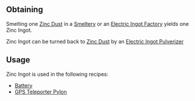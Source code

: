 
## Obtaining
Smelting one [Zinc Dust](https://github.com/TheBusyBiscuit/Slimefun4/wiki/Zinc-Dust) in a [Smeltery](https://github.com/TheBusyBiscuit/Slimefun4/wiki/Smeltery) or an [Electric Ingot Factory](https://github.com/TheBusyBiscuit/Slimefun4/wiki/Electric-Ingot-Factory) yields one Zinc Ingot.<br>

Zinc Ingot can be turned back to [Zinc Dust](https://github.com/TheBusyBiscuit/Slimefun4/wiki/Zinc-Dust) by an [Electric Ingot Pulverizer](https://github.com/TheBusyBiscuit/Slimefun4/wiki/Electric-Ingot-Pulverizer)

## Usage

Zinc Ingot is used in the following recipes:
* [Battery](https://github.com/TheBusyBiscuit/Slimefun4/wiki/Battery)
* [GPS Teleporter Pylon](https://github.com/TheBusyBiscuit/Slimefun4/wiki/GPS-Teleporter-Pylon)
